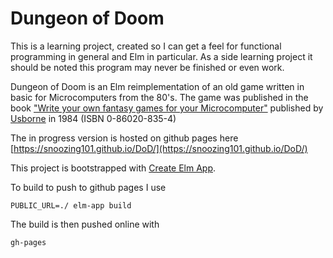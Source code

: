 # Dungeon of Doom

This is a learning project, created so I can get a feel for functional programming in general and Elm in particular. As a side learning project it should be noted this program may never be finished or even work.

Dungeon of Doom is an Elm reimplementation of an old game written in basic for Microcomputers from the 80's. The game was published in the book ["Write your own fantasy games for your Microcomputer"](https://drive.google.com/file/d/0Bxv0SsvibDMTel93SThEYkJkZHc/view) published by [Usborne](https://usborne.com/browse-books/features/computer-and-coding-books/) in 1984 (ISBN 0-86020-835-4)

The in progress version is hosted on github pages here [https://snoozing101.github.io/DoD/](https://snoozing101.github.io/DoD/)

This project is bootstrapped with [Create Elm App](https://github.com/halfzebra/create-elm-app).

To build to push to github pages I use

```
PUBLIC_URL=./ elm-app build
```

The build is then pushed online with

```
gh-pages
```
